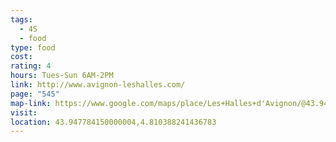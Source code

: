 ```yaml
---
tags:
  - 4S
  - food
type: food
cost: 
rating: 4
hours: Tues-Sun 6AM-2PM
link: http://www.avignon-leshalles.com/
page: "545"
map-link: https://www.google.com/maps/place/Les+Halles+d'Avignon/@43.9476304,4.8096571,19z/data=!4m6!3m5!1s0x12b5eb87f12bc2b5:0xab245fa1f8797383!8m2!3d43.9476159!4d4.810223!16s%2Fg%2F11dylg5rk?entry=ttu&g_ep=EgoyMDI0MTAwNy4xIKXMDSoASAFQAw%3D%3D
visit: 
location: 43.947784150000004,4.810388241436783
---
```

